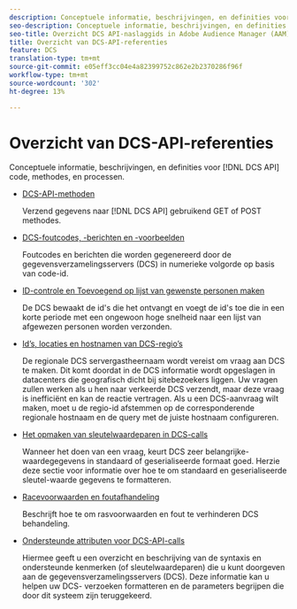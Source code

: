 ```yaml
---
description: Conceptuele informatie, beschrijvingen, en definities voor code DCS API, methodes, en processen.
seo-description: Conceptuele informatie, beschrijvingen, en definities voor code DCS API, methodes, en processen in Adobe Audience Manager (AAM).
seo-title: Overzicht DCS API-naslaggids in Adobe Audience Manager (AAM)
title: Overzicht van DCS-API-referenties
feature: DCS
translation-type: tm+mt
source-git-commit: e05eff3cc04e4a82399752c862e2b2370286f96f
workflow-type: tm+mt
source-wordcount: '302'
ht-degree: 13%

---
```



# Overzicht van DCS-API-referenties

Conceptuele informatie, beschrijvingen, en definities voor [!DNL DCS API] code, methodes, en processen.

* [DCS-API-methoden](/help/using/api/dcs-intro/dcs-api-reference/dcs-api-methods.md)

   Verzend gegevens naar [!DNL DCS API] gebruikend GET of POST methodes.

* [DCS-foutcodes, -berichten en -voorbeelden](/help/using/api/dcs-intro/dcs-api-reference/dcs-error-codes.md)

   Foutcodes en berichten die worden gegenereerd door de gegevensverzamelingsservers (DCS) in numerieke volgorde op basis van code-id.

* [ID-controle en Toevoegend op lijst van gewenste personen maken](/help/using/api/dcs-intro/dcs-api-reference/id-monitoring-denylisting.md)

   De DCS bewaakt de id&#39;s die het ontvangt en voegt de id&#39;s toe die in een korte periode met een ongewoon hoge snelheid naar een lijst van afgewezen personen worden verzonden.

* [Id’s, locaties en hostnamen van DCS-regio’s](/help/using/api/dcs-intro/dcs-api-reference/dcs-regions.md)

   De regionale DCS servergastheernaam wordt vereist om vraag aan DCS te maken. Dit komt doordat in de DCS informatie wordt opgeslagen in datacenters die geografisch dicht bij sitebezoekers liggen. Uw vragen zullen werken als u hen naar verkeerde DCS verzendt, maar deze vraag is inefficiënt en kan de reactie vertragen. Als u een DCS-aanvraag wilt maken, moet u de regio-id afstemmen op de corresponderende regionale hostnaam en de query met de juiste hostnaam configureren.

* [Het opmaken van sleutelwaardeparen in DCS-calls](/help/using/api/dcs-intro/dcs-api-reference/dcs-key-format.md)

   Wanneer het doen van een vraag, keurt DCS zeer belangrijke-waardegegevens in standaard of geserialiseerde formaat goed. Herzie deze sectie voor informatie over hoe te om standaard en geserialiseerde sleutel-waarde gegevens te formatteren.

* [Racevoorwaarden en foutafhandeling](/help/using/api/dcs-intro/dcs-api-reference/dcs-race-conditions.md)

   Beschrijft hoe te om rasvoorwaarden en fout te verhinderen DCS behandeling.

* [Ondersteunde attributen voor DCS-API-calls](/help/using/api/dcs-intro/dcs-api-reference/dcs-keys.md)

   Hiermee geeft u een overzicht en beschrijving van de syntaxis en ondersteunde kenmerken (of sleutelwaardeparen) die u kunt doorgeven aan de gegevensverzamelingsservers (DCS). Deze informatie kan u helpen uw DCS- verzoeken formatteren en de parameters begrijpen die door dit systeem zijn teruggekeerd.
